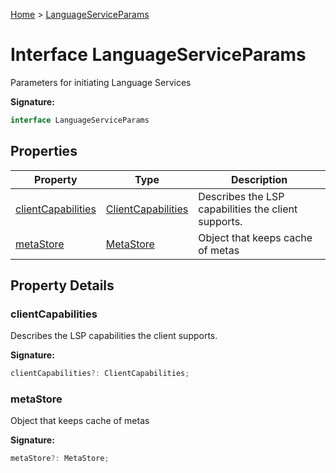 [Home](../index.md) &gt; [LanguageServiceParams](./languageserviceparams.md)

# Interface LanguageServiceParams

Parameters for initiating Language Services

<b>Signature:</b>

```typescript
interface LanguageServiceParams 
```

## Properties

|  Property | Type | Description |
|  --- | --- | --- |
|  [clientCapabilities](./languageserviceparams.md#clientCapabilities-property) | [ClientCapabilities](./clientcapabilities.md) | Describes the LSP capabilities the client supports. |
|  [metaStore](./languageserviceparams.md#metaStore-property) | [MetaStore](../classes/metastore.md) | Object that keeps cache of metas |

## Property Details

<a id="clientCapabilities-property"></a>

### clientCapabilities

Describes the LSP capabilities the client supports.

<b>Signature:</b>

```typescript
clientCapabilities?: ClientCapabilities;
```

<a id="metaStore-property"></a>

### metaStore

Object that keeps cache of metas

<b>Signature:</b>

```typescript
metaStore?: MetaStore;
```
